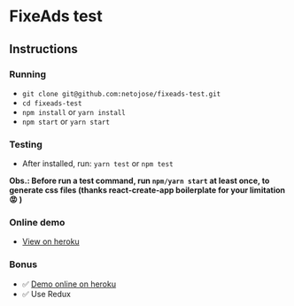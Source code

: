 # FixeAds test

## Instructions

### Running
- `git clone git@github.com:netojose/fixeads-test.git`
- `cd fixeads-test`
- `npm install` or `yarn install`
- `npm start` or `yarn start`

### Testing
- After installed, run: `yarn test` or `npm test`

**Obs.: Before run a test command, run `npm/yarn start` at least once, to generate css files (thanks react-create-app boilerplate for your limitation :rage: )**

### Online demo
- [View on heroku](https://fixeads-test.herokuapp.com/)

### Bonus
- :white_check_mark: [Demo online on heroku](https://fixeads-test.herokuapp.com/)
- :white_check_mark: Use Redux